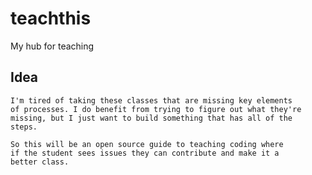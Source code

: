 # teachthis
My hub for teaching

## Idea
    I'm tired of taking these classes that are missing key elements
    of processes. I do benefit from trying to figure out what they're
    missing, but I just want to build something that has all of the
    steps.

    So this will be an open source guide to teaching coding where
    if the student sees issues they can contribute and make it a
    better class.